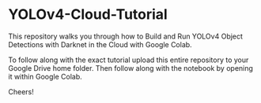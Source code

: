 # YOLOv4-Cloud-Tutorial
This repository walks you through how to Build and Run YOLOv4 Object Detections with Darknet in the Cloud with Google Colab.

To follow along with the exact tutorial upload this entire repository to your Google Drive home folder. Then follow along with the notebook by opening it within Google Colab.

Cheers!

